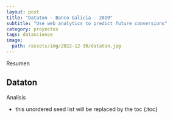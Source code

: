```yaml
---
layout: post
title: "Dataton - Banco Galicia - 2019"
subtitle: "Use web analytics to predict future conversions"
category: proyectos
tags: datascience
image:
  path: /assets/img/2022-12-30/dataton.jpg
---
```


Resumen

## Dataton

Analisis

<!--more-->

* this unordered seed list will be replaced by the toc
{:toc}

